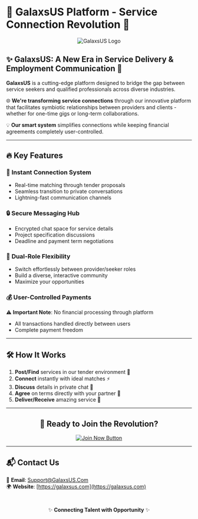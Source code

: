 # 🚀 GalaxsUS Platform - Service Connection Revolution 🌌

<div align="center">
  
![GalaxsUS Logo](https://galaxsus.com/themes/default/assets/img/logo.png)

</div>

## ✨ **GalaxsUS**: A New Era in Service Delivery & Employment Communication 💫

**GalaxsUS** is a cutting-edge platform designed to bridge the gap between service seekers and qualified professionals across diverse industries.  

🌐 **We're transforming service connections** through our innovative platform that facilitates symbiotic relationships between providers and clients - whether for one-time gigs or long-term collaborations.  

💡 **Our smart system** simplifies connections while keeping financial agreements completely user-controlled.  

---

## 🔥 Key Features  

### 🤝 **Instant Connection System**  
- Real-time matching through tender proposals  
- Seamless transition to private conversations  
- Lightning-fast communication channels  

### 🔒 **Secure Messaging Hub**  
- Encrypted chat space for service details  
- Project specification discussions  
- Deadline and payment term negotiations  

### 🔄 **Dual-Role Flexibility**  
- Switch effortlessly between provider/seeker roles  
- Build a diverse, interactive community  
- Maximize your opportunities  

### 💰 **User-Controlled Payments**  
⚠️ **Important Note**: No financial processing through platform  
- All transactions handled directly between users  
- Complete payment freedom  

---

## 🛠️ How It Works  

1. **Post/Find** services in our tender environment 📢  
2. **Connect** instantly with ideal matches ⚡  
3. **Discuss** details in private chat 💬  
4. **Agree** on terms directly with your partner 🤝  
5. **Deliver/Receive** amazing service 🎯  

---

<div align="center">

## 🚀 Ready to Join the Revolution?  

[![Join Now Button](https://img.shields.io/badge/🚀_Join_GalaxsUS_Now-FF10F0?style=for-the-badge&logo=rocket)](https://galaxsus.com)

</div>

---

## 📬 Contact Us  

📧 **Email**: [Support@GalaxsUS.Com](mailto:Support@GalaxsUS.Com)  
🌍 **Website**: [https://galaxsus.com](https://galaxsus.com)  

<div align="center" style="margin-top: 40px;">

✨ **Connecting Talent with Opportunity** ✨  

</div>
